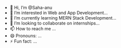 - 👋 Hi, I’m @Saha-anu
- 👀 I’m interested in Web and App Development...
- 🌱 I’m currently learning MERN Stack Development...
- 💞️ I’m looking to collaborate on internships...
- 📫 How to reach me ...
- 😄 Pronouns: ...
- ⚡ Fun fact: ...

<!---
Saha-anu/Saha-anu is a ✨ special ✨ repository because its `README.md` (this file) appears on your GitHub profile.
You can click the Preview link to take a look at your changes.
--->
